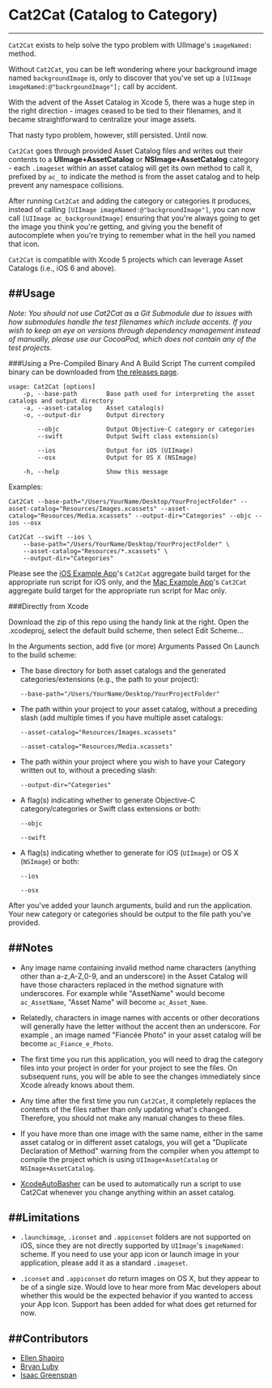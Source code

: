 Cat2Cat (Catalog to Category)
=========
----
`Cat2Cat` exists to help solve the typo problem with UIImage's `imageNamed:` method. 

Without `Cat2Cat`, you can be left wondering where your background image named `backgroundImage` is, only to discover that you've set up a `[UIImage imageNamed:@"backrgoundImage"];` call by accident. 

With the advent of the Asset Catalog in Xcode 5, there was a huge step in the right direction - images ceased to be tied to their filenames, and it became straightforward to centralize your image assets.

That nasty typo problem, however, still persisted. Until now. 

`Cat2Cat` goes through provided Asset Catalog files and writes out their contents to a **UIImage+AssetCatalog** or **NSImage+AssetCatalog** category - each `.imageset` within an asset catalog will get its own method to call it, prefixed by `ac_` to indicate the method is from the asset catalog and to help prevent any namespace collisions. 

After running `Cat2Cat` and adding the category or categories it produces, instead of calling `[UIImage imageNamed:@"backgroundImage"]`, you can now call `[UIImage ac_backgroundImage]` ensuring that you're always going to get the image you think you're getting, and giving you the benefit of autocomplete when you're trying to remember what in the hell you named that icon.  

`Cat2Cat` is compatible with Xcode 5 projects which can leverage Asset Catalogs (i.e., iOS 6 and above).

##Usage
----

*Note: You should not use Cat2Cat as a Git Submodule due to issues with how submodules handle the test filenames which include accents. If you wish to keep an eye on versions through dependency management instead of manually, please use our CocoaPod, which does not contain any of the test projects.*

###Using a Pre-Compiled Binary And A Build Script
The current compiled binary can be downloaded from [the releases page](../../releases).

```
usage: Cat2Cat [options]
    -p, --base-path        Base path used for interpreting the asset catalogs and output directory
    -a, --asset-catalog    Asset catalog(s)
    -o, --output-dir       Output directory

        --objc             Output Objective-C category or categories
        --swift            Output Swift class extension(s)

        --ios              Output for iOS (UIImage)
        --osx              Output for OS X (NSImage)

    -h, --help             Show this message
```

Examples:

```
Cat2Cat --base-path="/Users/YourName/Desktop/YourProjectFolder" --asset-catalog="Resources/Images.xcassets" --asset-catalog="Resources/Media.xcassets" --output-dir="Categories" --objc --ios --osx
```

```
Cat2Cat --swift --ios \
	--base-path="/Users/YourName/Desktop/YourProjectFolder" \
	--asset-catalog="Resources/*.xcassets" \
	--output-dir="Categories"
```

Please see the [iOS Example App](SampleiOSApp)'s `Cat2Cat` aggregate build target for the appropriate run script for iOS only, and the [Mac Example App](SampleMacApp)'s `Cat2Cat` aggregate build target for the appropriate run script for Mac only. 

###Directly from Xcode

Download the zip of this repo using the handy link at the right. Open the .xcodeproj, select the default build scheme, then select Edit Scheme...

In the Arguments section, add five (or more) Arguments Passed On Launch to the build scheme:

- The base directory for both asset catalogs and the generated categories/extensions (e.g., the path to your project):  
  ```
  --base-path="/Users/YourName/Desktop/YourProjectFolder"
  ```
- The path within your project to your asset catalog, without a preceding slash (add multiple times if you have multiple asset catalogs:  
  ```
  --asset-catalog="Resources/Images.xcassets"
  ```  
  ```
  --asset-catalog="Resources/Media.xcassets"
  ```
- The path within your project where you wish to have your Category written out to, without a preceding slash:  
  ```
  --output-dir="Categories"
  ```
- A flag(s) indicating whether to generate Objective-C category/categories or Swift class extensions or both:  
  ```
  --objc
  ```  
  ```
  --swift
  ```
- A flag(s) indicating whether to generate for iOS (`UIImage`) or OS X (`NSImage`) or both:  
  ```
  --ios
  ```  
  ```
  --osx
  ```

After you've added your launch arguments, build and run the application. Your new category or categories should be output to the file path you've provided.

##Notes
----
* Any image name containing invalid method name characters (anything other than a-z,A-Z,0-9, and an underscore) in the Asset Catalog will have those characters replaced in the method signature with underscores. For example while "AssetName" would become `ac_AssetName`, "Asset Name" will become `ac_Asset_Name`. 

* Relatedly, characters in image names with accents or other decorations will generally have the letter without the accent then an underscore. For example , an image named "Fiancée Photo" in your asset catalog will be become `ac_Fiance_e_Photo`.

* The first time you run this application, you will need to drag the category files into your project in order for your project to see the files. On subsequent runs, you will be able to see the changes immediately since Xcode already knows about them.

* Any time after the first time you run `Cat2Cat`, it completely replaces the contents of the files rather than only updating what's changed. Therefore, you should not make any manual changes to these files.

* If you have more than one image with the same name, either in the same asset catalog or in different asset catalogs, you will get a "Duplicate Declaration of Method" warning from the compiler when you attempt to compile the project which is using `UIImage+AssetCatalog` or `NSImage+AssetCatalog`. 

* [XcodeAutoBasher](https://github.com/vokalinteractive/XcodeAutoBasher) can be used to automatically run a script to use Cat2Cat whenever you change anything within an asset catalog.

##Limitations
----
* `.launchimage`, `.iconset` and `.appiconset` folders are not supported on iOS, since they are not directly supported by `UIImage`'s `imageNamed:` scheme. If you need to use your app icon or launch image in your application, please add it as a standard `.imageset`. 

* `.iconset` and `.appiconset` *do* return images on OS X, but they appear to be of a single size. Would love to hear more from Mac developers about whether this would be the expected behavior if you wanted to access your App Icon. Support has been added for what does get returned for now. 


##Contributors
----
* [Ellen Shapiro](https://github.com/designatednerd)
* [Bryan Luby](https://github.com/bryanluby)
* [Isaac Greenspan](https://github.com/vokal-isaac)